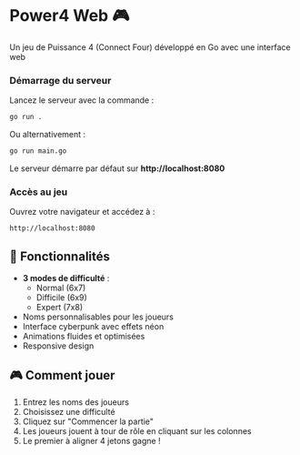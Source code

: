# Power4 Web 🎮

Un jeu de Puissance 4 (Connect Four) développé en Go avec une interface web

### Démarrage du serveur

Lancez le serveur avec la commande :
```bash
go run .
```

Ou alternativement :
```bash
go run main.go
```

Le serveur démarre par défaut sur **http://localhost:8080**

### Accès au jeu

Ouvrez votre navigateur et accédez à :
```
http://localhost:8080
```

## 🎯 Fonctionnalités

- **3 modes de difficulté** :
  - Normal (6x7)
  - Difficile (6x9)
  - Expert (7x8)
- Noms personnalisables pour les joueurs
- Interface cyberpunk avec effets néon
- Animations fluides et optimisées
- Responsive design

## 🎮 Comment jouer

1. Entrez les noms des joueurs
2. Choisissez une difficulté
3. Cliquez sur "Commencer la partie"
4. Les joueurs jouent à tour de rôle en cliquant sur les colonnes
5. Le premier à aligner 4 jetons gagne !

